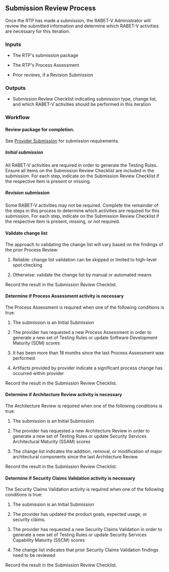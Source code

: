## Submission Review Process

Once the RTP has made a submission, the RABET-V Administrator will review the submitted information and determine which RABET-V activities are necessary for this iteration.

### Inputs

  - The RTP's submission package

  - The RTP's Process Assessment

  - Prior reviews, if a Revision Submission

### Outputs

  - Submission Review Checklist indicating submission type, change list, and which RABET-V activities should be performed in this iteration

### Workflow

#### Review package for completion.

See [Provider Submission](/Activities/Provider_Submission.md) for
submission requirements.

##### Initial submission

All RABET-V activities are required in order to generate the Testing Rules. Ensure all items on the Submission Review Checklist are included in the submission. For each step, indicate on the Submission Review Checklist if the respective item is present or missing.

##### Revision submission

Some RABET-V activities may not be required. Complete the remainder of the steps in this process to determine which activities are required for this submission. For each step, indicate on the Submission Review Checklist if the respective item is present, missing, or not required.

#### Validate change list

The approach to validating the change list will vary based on the
findings of the prior Process Review:

1.  Reliable: change list validation can be skipped or limited to high-level spot checking

1.  Otherwise: validate the change list by manual or automated means

Record the result in the Submission Review Checklist.

#### Determine if Process Assessment activity is necessary

The Process Assessment is required when one of the following conditions is true:

1.  The submission is an Initial Submission

1.  The provider has requested a new Process Assessment in order to generate a new set of Testing Rules or update Software Development Maturity (SDM) scores

1.  It has been more than 18 months since the last Process Assessment was performed

1.  Artifacts provided by provider indicate a significant process change has occurred within provider

Record the result in the Submission Review Checklist.

#### Determine if Architecture Review activity is necessary

The Architecture Review is required when one of the following conditions is true:

1.  The submission is an Initial Submission

1.  The provider has requested a new Architecture Review in order to generate a new set of Testing Rules or update Security Services Architectural Maturity (SSAM) scores

1.  The change list indicates the addition, removal, or modification of major architectural components since the last Architecture Review

Record the result in the Submission Review Checklist.

#### Determine if Security Claims Validation activity is necessary

The Security Claims Validation activity is required when one of the following conditions is true:

1.  The submission is an Initial Submission

1.  The provider has updated the product goals, expected usage, or security claims.

1.  The provider has requested a new Security Claims Validation in order to generate a new set of Testing Rules or update Security Services Capability Maturity (SSCM) scores

4.  The change list indicates that prior Security Claims Validation findings need to be reviewed

Record the result in the Submission Review Checklist.
